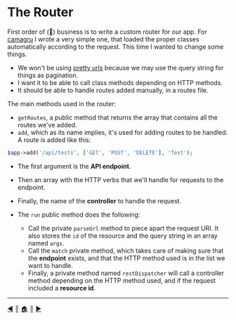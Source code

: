 # The Router
First order of (:monkey:) business is to write a custom router for our app. For [camagru](https://github.com/lifeBalance/camagru) I wrote a very simple one, that loaded the proper classes automatically according to the request. This time I wanted to change some things.

* We won't be using [pretty urls]() because we may use the query string for things as pagination.
* I want it to be able to call class methods depending on HTTP methods.
* It should be able to handle routes added manually, in a routes file.

The main methods used in the router:

* `getRoutes`, a public method that returns the array that contains all the routes we've added.
* `add`, which as its name implies, it's used for adding routes to be handled. A route is added like this:
```php
$app->add('/api/tests', ['GET', 'POST', 'DELETE'], 'Test');
```

 * The first argument is the **API endpoint**.
 * Then an array with the HTTP verbs that we'll handle for requests to the endpoint.
 * Finally, the name of the **controller** to handle the request.

* The `run` public method does the following:

    * Call the private `parseUrl` method to piece apart the request URI. It also stores the `id` of the resource and the query string in an array named `args`.
    * Call the `match` private method, which takes care of making sure that the **endpoint** exists, and that the HTTP method used is in the list we want to handle.
    * Finally, a private method named `restDispatcher` will call a controller method depending on the HTTP method used, and if the request included a **resource id**.

---
[:arrow_backward:][back] ║ [:house:][home] ║ [:arrow_forward:][next]

<!-- navigation -->
[home]: ../README.md
[back]: ./restful.md
[next]: ./setup.md